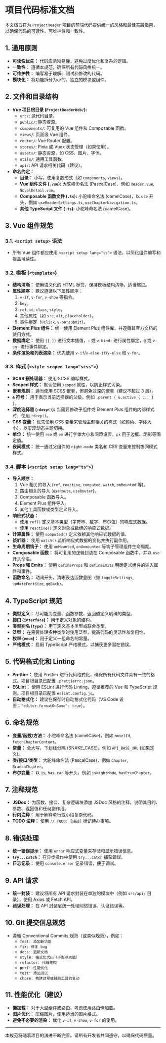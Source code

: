 # 项目代码标准文档

本文档旨在为 `ProjectReader` 项目的前端代码提供统一的风格和最佳实践指南，以确保代码的可读性、可维护性和一致性。

## 1. 通用原则

*   **可读性优先：** 代码应清晰易懂，避免过度优化和复杂的逻辑。
*   **一致性：** 遵循本规范，确保所有代码风格统一。
*   **可维护性：** 编写易于理解、测试和修改的代码。
*   **模块化：** 将功能拆分为小的、独立的模块或组件。

## 2. 文件和目录结构

*   **Vue 项目根目录 (`ProjectReaderWeb/`):**
    *   `src/`: 源代码目录。
    *   `public/`: 静态资源。
    *   `components/`: 可复用的 Vue 组件和 Composable 函数。
    *   `views/`: 页面级 Vue 组件。
    *   `router/`: Vue Router 配置。
    *   `stores/`: Pinia 或 Vuex 状态管理（如果使用）。
    *   `assets/`: 静态资源，如 CSS、图片、字体。
    *   `utils/`: 通用工具函数。
    *   `api/`: API 请求相关代码（建议）。
*   **命名约定：**
    *   **目录：** 小写，使用复数形式（如 `components`, `views`）。
    *   **Vue 组件文件 (`.vue`):** 大驼峰命名法 (PascalCase)，例如 `Reader.vue`, `NovelDetail.vue`。
    *   **Composable 函数文件 (`.ts`):** 小驼峰命名法 (camelCase)，以 `use` 开头，例如 `useReaderSettings.ts`, `useChapterNavigation.ts`。
    *   **其他 TypeScript 文件 (`.ts`):** 小驼峰命名法 (camelCase)。

## 3. Vue 组件规范

### 3.1. `<script setup>` 语法

*   所有 Vue 组件都应使用 `<script setup lang="ts">` 语法，以简化组件编写和提高可读性。

### 3.2. 模板 (`<template>`)

*   **结构清晰：** 使用语义化的 HTML 标签，保持模板结构清晰，适当缩进。
*   **属性顺序：** 建议遵循以下属性顺序：
    1.  `v-if`, `v-for`, `v-show` 等指令。
    2.  `key`。
    3.  `ref`, `id`, `class`, `style`。
    4.  其他属性（如 `src`, `alt`, `placeholder`）。
    5.  事件绑定（`@click`, `v-on:submit`）。
*   **Element Plus 组件：** 统一使用 Element Plus 组件库，并遵循其官方文档的使用方式。
*   **数据绑定：** 使用 `{{ }}` 进行文本插值，`:` 或 `v-bind:` 进行属性绑定，`@` 或 `v-on:` 进行事件绑定。
*   **条件渲染和列表渲染：** 优先使用 `v-if`/`v-else-if`/`v-else` 和 `v-for`。

### 3.3. 样式 (`<style scoped lang="scss">`)

*   **SCSS 预处理器：** 使用 SCSS 编写样式。
*   **Scoped 样式：** 默认使用 `scoped` 属性，以防止样式污染。
*   **嵌套规则：** 适当使用 SCSS 嵌套，但避免过深的嵌套（建议不超过 3 层）。
*   **`&` 符号：** 用于表示当前选择器的父级，例如 `.parent { &.active { ... } }`。
*   **深度选择器 (`:deep()`):** 当需要修改子组件或 Element Plus 组件的内部样式时，使用 `:deep()`。
*   **CSS 变量：** 优先使用 CSS 变量来管理主题相关的样式（如颜色、字体大小），以实现动态主题切换。
*   **单位：** 统一使用 `rem` 或 `em` 进行字体大小和间距设置，`px` 用于边框、阴影等固定值。
*   **夜间模式：** 统一通过父组件的 `night-mode` 类名和 CSS 变量来控制夜间模式样式。

### 3.4. 脚本 (`<script setup lang="ts">`)

*   **导入顺序：**
    1.  Vue 相关的导入 (`ref`, `reactive`, `computed`, `watch`, `onMounted` 等)。
    2.  路由相关的导入 (`useRoute`, `useRouter`)。
    3.  Composable 函数导入。
    4.  Element Plus 组件导入。
    5.  其他工具函数或类型定义导入。
*   **响应式状态：**
    *   使用 `ref()` 定义基本类型（字符串、数字、布尔值）的响应式数据。
    *   使用 `reactive()` 定义对象或数组的响应式数据。
*   **计算属性：** 使用 `computed()` 定义依赖其他响应式数据的值。
*   **侦听器：** 使用 `watch()` 监听响应式数据的变化并执行副作用。
*   **生命周期钩子：** 使用 `onMounted`, `onUnmounted` 等钩子管理组件生命周期。
*   **Composable 函数：** 将可复用的逻辑封装在 Composable 函数中，并以 `use` 开头命名。
*   **Props 和 Emits：** 使用 `defineProps` 和 `defineEmits` 明确定义组件的输入属性和事件。
*   **函数命名：** 动词开头，清晰表达函数意图（如 `toggleSettings`, `updateFontSize`, `goBack`）。

## 4. TypeScript 规范

*   **类型定义：** 尽可能为变量、函数参数、返回值定义明确的类型。
*   **接口 (`interface`)：** 用于定义对象的结构。
*   **类型别名 (`type`)：** 用于定义基本类型或联合类型。
*   **泛型：** 在需要处理多种类型时使用泛型，提高代码的灵活性和复用性。
*   **枚举 (`enum`)：** 用于定义一组命名的常量。
*   **严格模式：** 启用 TypeScript 严格模式，以捕获更多潜在错误。

## 5. 代码格式化和 Linting

*   **Prettier：** 使用 Prettier 进行代码格式化，确保所有代码文件具有一致的格式。项目根目录已配置 `.prettierrc.json`。
*   **ESLint：** 使用 ESLint 进行代码 Linting，遵循推荐的 Vue 和 TypeScript 规则。项目根目录已配置 `eslint.config.js`。
*   **自动格式化：** 建议在保存时自动格式化代码（VS Code 设置：`"editor.formatOnSave": true`）。

## 6. 命名规范

*   **变量/函数/方法：** 小驼峰命名法 (camelCase)，例如 `novelId`, `fetchChapterContent`。
*   **常量：** 全大写，下划线分隔 (SNAKE_CASE)，例如 `API_BASE_URL` (如果定义)。
*   **类/接口/类型：** 大驼峰命名法 (PascalCase)，例如 `Chapter`, `BranchChapter`。
*   **布尔变量：** 以 `is`, `has`, `can` 等开头，例如 `isNightMode`, `hasPrevChapter`。

## 7. 注释规范

*   **JSDoc：** 为函数、接口、复杂逻辑块添加 JSDoc 风格的注释，说明其目的、参数、返回值和任何副作用。
*   **行内注释：** 用于解释单行或小段复杂代码。
*   **TODO 注释：** 使用 `// TODO: [描述]` 标记待办事项。

## 8. 错误处理

*   **统一错误提示：** 使用 `error` 响应式变量来存储和显示错误信息。
*   **`try...catch`：** 在异步操作中使用 `try...catch` 捕获错误。
*   **日志记录：** 使用 `console.error` 记录错误，便于调试。

## 9. API 请求

*   **统一封装：** 建议将所有 API 请求封装在单独的模块中（例如 `src/api/` 目录），使用 Axios 或 Fetch API。
*   **错误处理：** 在 API 封装层统一处理网络错误、认证错误等。

## 10. Git 提交信息规范
*   遵循 Conventional Commits 规范（或类似规范），例如：
    *   `feat: 添加新功能`
    *   `fix: 修复 bug`
    *   `docs: 更新文档`
    *   `style: 格式化代码（不影响功能）`
    *   `refactor: 代码重构`
    *   `perf: 性能优化`
    *   `test: 添加测试`
    *   `chore: 构建过程或辅助工具的变动`

## 11. 性能优化（建议）

*   **懒加载：** 对于大型组件或路由，考虑使用路由懒加载。
*   **图片优化：** 压缩图片，使用适当的图片格式。
*   **避免不必要的渲染：** 优化 `v-if`, `v-show`, `v-for` 的使用。

---

本规范将随着项目的演进不断完善。请所有开发者共同遵守，以确保代码质量。
